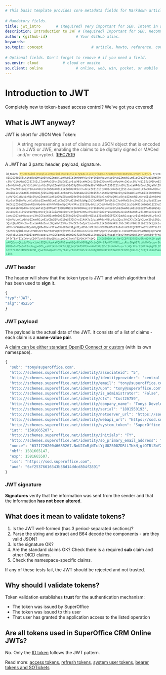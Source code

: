 ```yaml
---
# This basic template provides core metadata fields for Markdown articles on docs.superoffice.com.

# Mandatory fields.
title: jwt_intro       # (Required) Very important for SEO. Intent in a unique string of 43-59 chars including spaces.
description: Introduction to JWT # (Required) Important for SEO. Recommended character length is 115-145 characters including spaces.
author: {github-id}             # Your GitHub alias.
keywords:
so.topic: concept                      # article, howto, reference, concept, guide

# Optional fields. Don't forget to remove # if you need a field.
so.envir: cloud           # cloud or onsite
so.client: online               # online, web, win, pocket, or mobile
---
```


# Introduction to JWT

Completely new to token-based access control? We've got you covered!

## What is JWT anyway?

JWT is short for JSON Web Token:

> A string representing a set of claims as a JSON object that is encoded in a JWS or JWE, enabling the claims to be digitally signed or MACed and/or encrypted. ([RFC7519][1]

A JWT has 3 parts: header, payload, signature.

![ID Token][img1]

### JWT header

The header will show that the token type is JWT and which algorithm that has been used to **sign** it.

```javascript
{
"typ":"JWT",
"alg":"HS256"
}
```

### JWT payload

The payload is the actual data of the JWT. It consists of a list of claims - each claim is a **name-value pair**.

A [claim can be either standard OpenID Connect or custom][2] (with its own namespace).

```javascript
{
  "sub": "tony@superoffice.com",
  "http://schemes.superoffice.net/identity/associateid": "5",
  "http://schemes.superoffice.net/identity/identityprovider": "central-superid",
  "http://schemes.superoffice.net/identity/email": "tony@superoffice.com",
  "http://schemes.superoffice.net/identity/upn": "tony@superoffice.com",
  "http://schemes.superoffice.net/identity/is_administrator": "False",
  "http://schemes.superoffice.net/identity/ctx": "Cust26759",
  "http://schemes.superoffice.net/identity/company_name": "Tonys Developer Network",
  "http://schemes.superoffice.net/identity/serial": "1801550193",
  "http://schemes.superoffice.net/identity/netserver_url": "https://sod.superoffice.com/Cust26759/Remote/Services86/",
  "http://schemes.superoffice.net/identity/webapi_url": "https://sod.superoffice.com/Cust26759/api/",
  "http://schemes.superoffice.net/identity/system_token": "SuperOffice DevNet Node OIDC-8k8Q7DmBgo",
  "iat": "1581665207",
  "http://schemes.superoffice.net/identity/initials": "TY",
  "http://schemes.superoffice.net/identity/so_primary_email_address": "tony@superoffice.com",
  "nonce": "637172620046685267.NmU2ZmRjNTctYjU0ZS00ZDRlLThkNjgtOTBlZmY2N2QyYjc3MzYzZWE1YjctYTUxYS00NDM1LWE1YTEtNDEzYTMxNTgxMzA0",
  "nbf": 1581665147,
  "exp": 1581665507,
  "iss": "https://sod.superoffice.com",
  "aud": "6cf25376616343b38d14ddcd804f2891"
}
```

### JWT signature

**Signatures** verify that the information was sent from the sender and that the information **has not been altered**.

## What does it mean to validate tokens?

1. Is the JWT well-formed (has 3 period-separated sections)?
2. Parse the string and extract and B64 decode the components - are they valid JSON?
3. Is the signature OK?
4. Are the standard claims OK? Check there is a required **sub** claim and other OICD claims.
5. Check the namespace-specific claims.

If any of these tests fail, the JWT should be rejected and not trusted.

## Why should I validate tokens?

Token validation establishes **trust** for the authentication mechanism:

* The token was issued by SuperOffice
* The token was issued to this user
* That user has granted the application access to the listed operation

## Are all tokens used in SuperOffice CRM Online JWTs?

No. Only the [ID token][3] follows the JWT pattern.

Read more: [access tokens][4], [refresh tokens][5], [system user tokens][6], [bearer tokens and SOTickets][7]

<!-- Referenced links -->
[1]: https://tools.ietf.org/html/rfc7519
[2]: ../online/oidc/claims-reference.md
[3]: id-token.md
[4]: access-token.md
[5]: refresh-token.md
[6]: ../online/system-user/system-user-token.md
[7]:../online/auth-header-types.md

<!-- Referenced images -->
[img1]: media/id-token.png